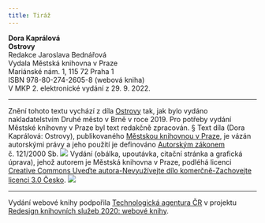 ```yaml
---
title: Tiráž
---
```


**Dora Kaprálová    
Ostrovy**  
Redakce Jaroslava Bednářová  
Vydala Městská knihovna v Praze  
Mariánské nám. 1, 115 72 Praha 1  
ISBN 978-80-274-2605-8 (webová kniha)  
V MKP 2. elektronické vydání z 29. 9. 2022.

***

Znění tohoto textu vychází z díla [Ostrovy](https://aleph.nkp.cz/F/?func=direct&doc_number=003131187&local_base=CNB) tak, jak bylo vydáno nakladatelstvím Druhé město v Brně v roce 2019. Pro potřeby vydání Městské knihovny v Praze byl text redakčně zpracován.
§
Text díla (Dora Kaprálová: Ostrovy), publikovaného [Městskou knihovnou v Praze](https://www.mlp.cz/cz/), je vázán autorskými právy a jeho použití je definováno [Autorským zákonem](https://www.mkcr.cz/predpisy-zakonu-709.html) č. 121/2000 Sb.
![](../Images/image001.jpg)
Vydání (obálka, upoutávka, citační stránka a grafická úprava), jehož autorem je Městská knihovna v Praze, podléhá licenci [Creative Commons Uveďte autora-Nevyužívejte dílo komerčně-Zachovejte licenci 3.0 Česko](https://creativecommons.org/licenses/by-nc-sa/3.0/cz/).
![](../Images/image002.jpg)

***

Vydání webové knihy podpořila [Technologická agentura ČR](https://www.tacr.cz/) v projektu [Redesign knihovních služeb 2020: webové knihy](https://starfos.tacr.cz/cs/project/TL04000391).
